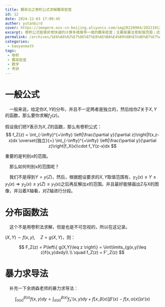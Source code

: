 ```yaml
---
title: 概率论之卷积公式求解概率密度
id: 12
date: 2024-12-03 17:09:45
auther: yutanbird
cover: https://imagere.oss-cn-beijing.aliyuncs.com/img20220904/20221012162020.png
excerpt: 卷积公式能够非常快速的计算多维推导一维的概率密度；主要是要注意取值范围；还涉及暴力求导法，我认为暴力求导法能够适用于高等数学多元积分
permalink: /archives/%E6%A6%82%E7%8E%87%E8%AE%BA%E4%B9%8B%E5%8D%B7%E7%A7%AF%E5%85%AC%E5%BC%8F%E6%B1%82%E8%A7%A3%E6%A6%82%E7%8E%87%E5%AF%86%E5%BA%A6
categories:
 - kaoyanmath
tags: 
 - 卷积
 - 概率密度
 - 数学
 - 考研
---
```




#  一般公式

&emsp;一般来说，给定你$X,Y$的分布，并且不一定两者是独立的，然后给你$Z$关于$X,Y$的函数，那么要你求解$f_Z(z)$。

假设我们把$Y$表示为$X,Z$的函数，那么有卷积公式：
$$
f_Z(z) = \int_{-\infty}^{+\infty} \left|\frac{\partial y}{\partial z}\right|f(x,z-x)dx \overset{独立}{=} \int_{-\infty}^{+\infty} \left|\frac{\partial y}{\partial z}\right|f_X(x)\cdot f_Y(z-x)dx
$$

重要的是判别$x$的范围。

&emsp;那么如何判别x的范围呢？

&emsp;我们不是得到$Y=y(Z)$，然后，根据题设要求的$X,Y$取值范围有，$y_2(x)\leq Y\leq y_1(x) \Rightarrow y_2(x)\leq y(Z)\leq y_1(x)$之后再反解出$x$的范围。并且最好能够画出Z与X的图像，并沿着X轴看，对Z轴进行分段。

# 分布函数法

&emsp;这个不是用卷积法求解，但是也是不可忽视的，所以在这记录。

$(X,Y)\sim f(x,y), \quad Z=g(X,Y)$，则：

$$
F_Z(z) = P\left\{ g(X,Y)\leq z \right\} = \iint\limits_{g(x,y)\leq z}f(x,y)dxdy\\ \\ \quad f_Z(z) = F'_Z(z)
$$

# 暴力求导法

&emsp;补充一下余炳森老师的暴力求导法：

$$
\int_{\alpha(x)}^{\beta(x)} f(x,y) dy = \int_{\alpha(x)}^{\beta(x)}f_x'(x,y) dy  + f[x,\beta(x)]\beta'(x) - f[x,\alpha(x)]\alpha'(x)
$$
